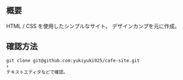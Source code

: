 ## 概要

HTML / CSS を使用したシンプルなサイト。
デザインカンプを元に作成。

## 確認方法

```
git clone git@github.com:yukiyuki925/cafe-site.git
↓
テキストエディタなどで確認。
```
